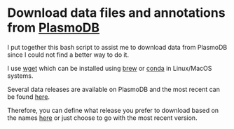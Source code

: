 # Download data files and annotations from [PlasmoDB](https://plasmodb.org)

I put together this bash script to assist me to download data from PlasmoDB since I could not find a better way to do it.

I use [wget](https://www.gnu.org/software/wget/) which can be installed using [brew](https://formulae.brew.sh/formula/wget) or [conda](https://anaconda.org/anaconda/wget) in Linux/MacOS systems.

Several data releases are available on PlasmoDB and the most recent can be found [here](https://plasmodb.org/plasmo/app/downloads/Current_Release/).

Therefore, you can define what release you prefer to download based on the names [here](https://plasmodb.org/plasmo/app/downloads/) or just choose to go with the most recent version.

